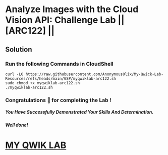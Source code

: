 # Analyze Images with the Cloud Vision API: Challenge Lab || [ARC122] ||

## Solution

### Run the following Commands in CloudShell

```
curl -LO https://raw.githubusercontent.com/AnonymousOlix/My-Qwick-Lab-Resources/refs/heads/main/GSP/myqwiklab-arc122.sh
sudo chmod +x myqwiklab-arc122.sh
./myqwiklab-arc122.sh
```

### Congratulations 🎉 for completing the Lab !

##### *You Have Successfully Demonstrated Your Skills And Determination.*

#### *Well done!*

# [MY QWIK LAB](https://www.youtube.com/@MyQwiklab)
